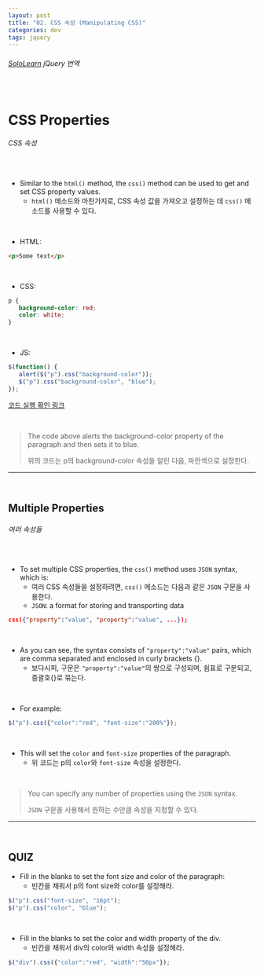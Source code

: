 ```yaml
---
layout: post
title: "02. CSS 속성 (Manipulating CSS)"
categories: dev
tags: jquery
---
```


###### [SoloLearn](https://www.sololearn.com) jQuery 번역

<br>

# CSS Properties

###### CSS 속성

<br>

- Similar to the `html()` method, the `css()` method can be used to get and set CSS property values.
  - `html()` 메소드와 마찬가지로, CSS 속성 값을 가져오고 설정하는 데 `css()` 메소드를 사용할 수 있다.

<br>

- HTML:

```html
<p>Some text</p>
```

<br>

- CSS:

```css
p {
   background-color: red;
   color: white;
}
```

<br>

- JS:

```js
$(function() {
   alert($("p").css("background-color"));
   $("p").css("background-color", "blue");
});
```

[코드 실행 확인 링크](https://code.sololearn.com/1118/#js)

<br>

> The code above alerts the background-color property of the paragraph and then sets it to blue.
>
> 위의 코드는 p의 background-color 속성을 알린 다음, 파란색으로 설정한다.

------

<br>

## Multiple Properties

###### 여러 속성들

<br>

- To set multiple CSS properties, the `css()` method uses `JSON` syntax, which is:
  - 여러 CSS 속성들을 설정하려면, `css()` 메소드는 다음과 같은 `JSON` 구문을 사용한다.
  - `JSON`: a format for storing and transporting data

```json
css({"property":"value", "property":"value", ...});
```

<br>

- As you can see, the syntax consists of `"property":"value"` pairs, which are comma separated and enclosed in curly brackets {}.
  - 보다시피, 구문은 `"property":"value"`의 쌍으로 구성되며, 쉼표로 구분되고, 중괄호{}로 묶는다.

<br>

- For example:

```js
$("p").css({"color":"red", "font-size":"200%"});
```

<br>

- This will set the `color` and `font-size` properties of the paragraph.
  - 위 코드는 p의 `color`와 `font-size` 속성을 설정한다.

<br>

> You can specify any number of properties using the `JSON` syntax.
>
> `JSON` 구문을 사용해서 원하는 수만큼 속성을 지정할 수 있다.

------

<br>

## QUIZ

- Fill in the blanks to set the font size and color of the paragraph:
  - 빈칸을 채워서 p의 font size와 color를 설정해라.

```js
$("p").css("font-size", "16pt");
$("p").css("color", "blue");
```

<br>

- Fill in the blanks to set the color and width property of the div.
  - 빈칸을 채워서 div의 color와 width 속성을 설정해라.

```js
$("div").css({"color":"red", "width":"50px"});
```

<br>